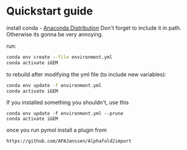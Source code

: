 # Quickstart guide

install conda - [Anaconda Distribution](https://www.anaconda.com/download)
Don't forget to include it in path. Otherwise its gonna be very annoying.


run:

``` cmd
conda env create --file environment.yml
conda activate iGEM
```

to rebuild after modifying the yml file (to include new variables):

``` cmd
conda env update -f environment.yml
conda activate iGEM
```

If you installed something you shouldn't, use this 
```
conda env update -f environment.yml --prune
conda activate iGEM
```

once you run pymol install a plugin from
```
https://github.com/APAJanssen/Alphafold2import
```